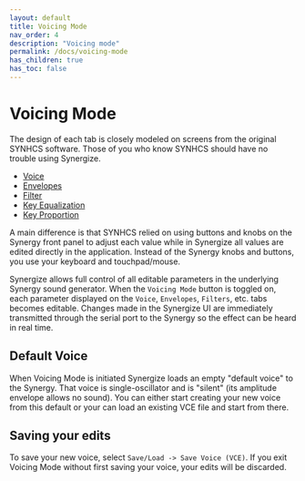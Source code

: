 ```yaml
---
layout: default
title: Voicing Mode
nav_order: 4
description: "Voicing mode"
permalink: /docs/voicing-mode
has_children: true
has_toc: false
---
```


# Voicing Mode

The design of each tab is closely modeled on screens from the original
SYNHCS software.
Those of you who know SYNHCS should have no trouble
using Synergize. 


* [Voice](voicing-voice.md)
* [Envelopes](voicing-envs.md)
* [Filter](voicing-filters.md)
* [Key Equalization](voicing-keyeq.md)
* [Key Proportion](voicing-keyprop.md)

A main difference is that SYNHCS relied on using buttons and knobs on
the Synergy front panel to adjust each value while in Synergize all
values are edited directly in the application. Instead of the Synergy
knobs and buttons, you use your keyboard and touchpad/mouse. 
     
Synergize allows full control of all editable parameters in the
underlying Synergy sound generator.  When the `Voicing Mode` button is
toggled on, each parameter displayed on the `Voice`, `Envelopes`,
`Filters`, etc. tabs becomes editable.  Changes made in the Synergize UI
are immediately transmitted through the serial port to the Synergy so
the effect can be heard in real time.

## Default Voice

When Voicing Mode is initiated Synergize loads an empty "default
voice" to the Synergy. That voice is single-oscillator and is
"silent" (its amplitude envelope allows no sound). You can either
start creating your new voice from this default or your can load an
existing VCE file and start from there.

## Saving your edits

To save your new voice, select `Save/Load -> Save Voice (VCE)`.  If
you exit Voicing Mode without first saving your voice, your edits will
be discarded.
